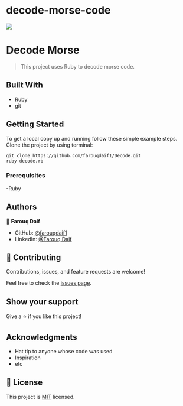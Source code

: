 # decode-morse-code
![](https://img.shields.io/badge/Microverse-blueviolet)
# Decode Morse
> This project uses Ruby to decode morse code.

## Built With
- Ruby
- git

## Getting Started
To get a local copy up and running follow these simple example steps.
Clone the project by using terminal:
```
git clone https://github.com/farouqdaif1/Decode.git
ruby decode.rb
```
### Prerequisites
-Ruby

## Authors

👤 **Farouq Daif**

- GitHub: [@farouqdaif1](https://github.com/farouqdaif1)
- LinkedIn: [@Farouq Daif ](https://www.linkedin.com/in/farouqdaif/)

## 🤝 Contributing

Contributions, issues, and feature requests are welcome!

Feel free to check the [issues page](../../issues/).

## Show your support

Give a ⭐️ if you like this project!

## Acknowledgments

- Hat tip to anyone whose code was used
- Inspiration
- etc

## 📝 License

This project is [MIT](./MIT.md) licensed.
